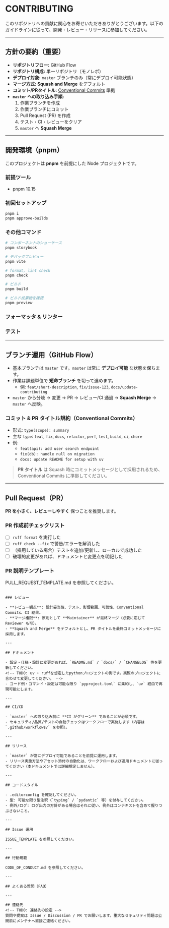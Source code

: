# CONTRIBUTING

<!-- TODO: uv + ruffを想定したpythonプロジェクトの例です。実際のプロジェクトに合わせて変更してください。 -->
このリポジトリへの貢献に関心をお寄せいただきありがとうございます。以下のガイドラインに従って、開発・レビュー・リリースに参加してください。

---

## 方針の要約（重要）

- **リポジトリフロー:** GitHub Flow
- **リポジトリ構成:** 単一リポジトリ（モノレポ）
- **デプロイ対象:** `master` ブランチのみ（常にデプロイ可能状態）
- **マージ方式:** **Squash and Merge** をデフォルト
- **コミット/PRタイトル:** [Conventional Commits](https://www.conventionalcommits.org/ja/v1.0.0/) 準拠
- **`master` への取り込み手順:**
  1. 作業ブランチを作成
  2. 作業ブランチにコミット
  3. Pull Request (PR) を作成
  4. テスト・CI・レビューをクリア
  5. `master` へ **Squash Merge**

---

## 開発環境（pnpm）

このプロジェクトは **pnpm** を前提にした Node プロジェクトです。

### 前提ツール

- pnpm 10.15

### 初回セットアップ

```powershell
pnpm i
pnpm approve-builds
```
### その他コマンド

```powershell
# コンポーネントのショーケース
pnpm storybook

# デバッグプレビュー
pnpm vite

# format, lint check
pnpm check

# ビルド
pnpm build

# ビルド成果物を確認
pnpm preview
```

### フォーマッタ & リンター

### テスト

---

## ブランチ運用（GitHub Flow）

- 基本ブランチは `master` です。`master` は常に **デプロイ可能** な状態を保ちます。
- 作業は課題単位で **短命ブランチ** を切って進めます。
  - 例: `feat/short-description`, `fix/issue-123`, `docs/update-contributing`
- `master` から分岐 → 変更 → PR → レビュー/CI 通過 → **Squash Merge** → `master` へ反映。

### コミット & PR タイトル規約（Conventional Commits）

- 形式: `type(scope): summary`
- 主な `type`: `feat`, `fix`, `docs`, `refactor`, `perf`, `test`, `build`, `ci`, `chore`
- 例:
  - `feat(api): add user search endpoint`
  - `fix(db): handle null on migration`
  - `docs: update README for setup with uv`

> **PR タイトル** は Squash 時にコミットメッセージとして採用されるため、Conventional Commits に準拠してください。

---

## Pull Request（PR）

**PR を小さく、レビューしやすく** 保つことを推奨します。

### PR 作成前チェックリスト

- [ ] `ruff format` を実行した
- [ ] `ruff check --fix` で警告/エラーを解消した
- [ ] （採用している場合）テストを追加/更新し、ローカルで成功した
- [ ] 破壊的変更があれば、ドキュメントと変更点を明記した

### PR 説明テンプレート

PULL_REQUEST_TEMPLATE.md を参照してください。

```

### レビュー

- **レビュー観点**: 設計妥当性、テスト、影響範囲、可読性、Conventional Commits、CI 結果。
- **マージ権限**: 原則として **Maintainer** が最終マージ（必要に応じて Reviewer も可）。
- **Squash and Merge** をデフォルトとし、PR タイトルを最終コミットメッセージに採用します。

---

## ドキュメント

- 設定・仕様・設計に変更があれば、`README.md` / `docs/` / `CHANGELOG` 等を更新してください。
<!-- TODO: uv + ruffを想定したpythonプロジェクトの例です。実際のプロジェクトに合わせて変更してください。 -->
- コード例・コマンド・設定は可能な限り `pyproject.toml` に集約し、`uv` 経由で再現可能にします。

---

## CI/CD

- `master` への取り込み前に **CI がグリーン** であることが必須です。
- セキュリティ/品質/テストの自動チェックはワークフローで実施します（内容は `.github/workflows/` を参照）。

---

## リリース

- `master` が常にデプロイ可能であることを前提に運用します。
- リリース実施方法やアセット添付の自動化は、ワークフローおよび運用ドキュメントに従ってください（本ドキュメントでは詳細規定しません）。

---

## コードスタイル

- .editorconfig を確認してください。
- 型: 可能な限り型注釈（`typing` / `pydantic` 等）を付与してください。
- 例外/ログ: ログ出力の方針がある場合はそれに従い、例外はコンテキストを含めて握りつぶさないこと。

---

## Issue 運用

ISSUE_TEMPLATE を参照してください。

---

## 行動規範

CODE_OF_CONDUCT.md を参照してください。

---

## よくある質問（FAQ）

---

## 連絡先
<!-- TODO: 連絡先の設定 -->
質問や提案は Issue / Discussion / PR でお願いします。重大なセキュリティ問題は公開前にメンテナへ直接ご連絡ください。
